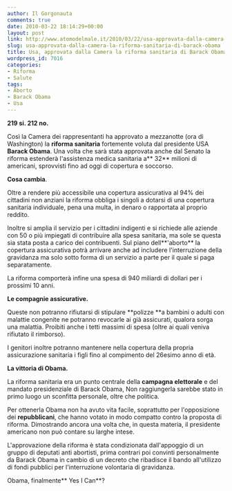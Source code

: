 ```yaml
---
author: Il Gorgonauta
comments: true
date: 2010-03-22 18:14:29+00:00
layout: post
link: http://www.atomodelmale.it/2010/03/22/usa-approvata-dalla-camera-la-riforma-sanitaria-di-barack-obama/
slug: usa-approvata-dalla-camera-la-riforma-sanitaria-di-barack-obama
title: Usa, approvata dalla Camera la riforma sanitaria di Barack Obama.
wordpress_id: 7016
categories:
- Riforma
- Salute
tags:
- Aborto
- Barack Obama
- Usa
---
```


**219 si. 212 no.**

Così la Camera dei rappresentanti ha approvato a mezzanotte (ora di Washington) la **riforma sanitaria** fortemente voluta dal presidente USA **Barack Obama**. Una volta che sarà stata approvata anche dal Senato la riforma estenderà l'assistenza medica sanitaria a** 32** milioni di americani, sprovvisti fino ad oggi di copertura e soccorso.

**Cosa cambia**.

Oltre a rendere più accessibile una copertura assicurativa al 94% dei cittadini non anziani la riforma obbliga i singoli a dotarsi di una copertura sanitaria individuale, pena una multa, in denaro o rapportata al proprio reddito.

Inoltre si amplia il servizio per i cittadini indigenti e si richiede alle aziende con 50 o più impiegati di contribuire alla spesa sanitaria, ma sole se questa sia stata posta a carico dei contribuenti. Sul piano dell**'aborto** la copertura assicurativa potrà arrivare anche ad includere l'interruzione della gravidanza ma solo sotto forma di un servizio a parte per il quale si paga separatamente.

La riforma comporterà infine una spesa di 940 miliardi di dollari per i prossimi 10 anni.

<!-- more -->


**Le compagnie assicurative.**

Queste non potranno rifiutarsi di stipulare **polizze **a bambini o adulti con malattie congenite ne potranno revocarle ai già assicurati, qualora sorga una malattia. Proibiti anche i tetti massimi di spesa (oltre ai quali veniva rifiutato il rimborso).

I genitori inoltre potranno mantenere nella copertura della propria assicurazione sanitaria i figli fino al compimento del 26esimo anno di età.

**La vittoria di Obama.**

La riforma sanitaria era un punto centrale della **campagna elettorale** e del mandato presidenziale di Barack Obama, Non raggiungerla sarebbe stato in primo luogo un sconfitta personale, oltre che politica.

Per ottenerla Obama non ha avuto vita facile, soprattutto per l'opposizione dei **repubblicani**, che hanno votato in modo compatto contro la proposta di riforma. Dimostrando ancora una volta che, in questa materia, il presidente americano non può contare su larghe intese.

L'approvazione della riforma è stata condizionata dall'appoggio di un gruppo di deputati anti abortisti, prima contrari poi convinti personalmente da Barack Obama in cambio di un decreto che ribadisce il bando all'utilizzo di fondi pubblici per l'interruzione volontaria di gravidanza.

Obama, finalmente** Yes I Can**?
